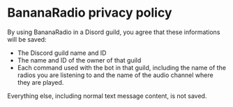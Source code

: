 # BananaRadio privacy policy

By using BananaRadio in a Disord guild, you agree that these informations will be saved:

- The Discord guild name and ID
- The name and ID of the owner of that guild
- Each command used with the bot in that guild, including the name of the radios you are listening to and the name of the audio channel where they are played.

Everything else, including normal text message content, is not saved.
